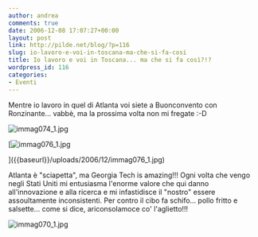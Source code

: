 ```yaml
---
author: andrea
comments: true
date: 2006-12-08 17:07:27+00:00
layout: post
link: http://pilde.net/blog/?p=116
slug: io-lavoro-e-voi-in-toscana-ma-che-si-fa-cosi
title: Io lavoro e voi in Toscana... ma che si fa così?!?
wordpress_id: 116
categories:
- Eventi
---
```


Mentre io lavoro in quel di Atlanta voi siete a Buonconvento con Ronzinante... vabbè, ma la prossima volta non mi fregate :-D

![immag074_1.jpg]({{baseurl}}/uploads/2006/12/immag074_1.jpg)


[![immag076_1.jpg]({{baseurl}}/uploads/2006/12/immag076_1.jpg)


]({{baseurl}}/uploads/2006/12/immag076_1.jpg)




Atlanta è "sciapetta", ma Georgia Tech is amazing!!! Ogni volta che vengo negli Stati Uniti mi entusiasma l'enorme valore che qui danno all'innovazione e alla ricerca e mi infastidisce il "nostro" essere assoultamente inconsistenti. Per contro il cibo fa schifo... pollo fritto e salsette... come si dice, ariconsolamoce co' l'aglietto!!!

![immag070_1.jpg]({{baseurl}}/uploads/2006/12/immag070_1.jpg)



